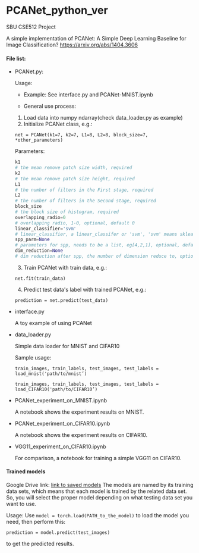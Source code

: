 # PCANet_python_ver
SBU CSE512 Project

A simple implementation of PCANet: A Simple Deep Learning Baseline for Image Classification?
https://arxiv.org/abs/1404.3606

#### File list:

-   PCANet.py:

    Usage:

    -   Example: See interface.py and PCANet-MNIST.ipynb

    -   General use process:

    1. Load data into numpy ndarray(check data_loader.py as example)
    2. Initialize PCANet class, e.g.:

    `net = PCANet(k1=7, k2=7, L1=8, L2=8, block_size=7, *other_parameters)`

    Parameters:
    ```python
    k1
    # the mean remove patch size width, required
    k2
    # the mean remove patch size height, required
    L1
    # the number of filters in the First stage, required
    L2
    # the number of filters in the Second stage, required
    block_size
    # the block size of histogram, required
    overlapping_radio=0 
    # overlapping radio, 1-0, optional, default 0
    linear_classifier='svm' 
    # linear_classifier, a linear_classifer or 'svm', 'svm' means sklearn.svm.SVC(), optional, default 'svm'
    spp_parm=None
    # parameters for spp, needs to be a list, eg[4,2,1], optional, default none
    dim_reduction=None
    # dim reduction after spp, the number of dimension reduce to, optional, default none
    ```

    3.  Train PCANet with train data, e.g.:

    `net.fit(train_data)`

    4.  Predict test data's label with trained PCANet, e.g.:

    `prediction = net.predict(test_data)`

-   interface.py

    A toy example of using PCANet

-   data_loader.py

    Simple data loader for MNIST and CIFAR10

    Sample usage:

    `train_images, train_labels, test_images, test_labels = load_mnist('path/to/mnist’)`

    `train_images, train_labels, test_images, test_labels = load_CIFAR10('path/to/CIFAR10’)`
    
-   PCANet_experiment_on_MNIST.ipynb

    A notebook shows the experiment results on MNIST.

-   PCANet_experiment_on_CIFAR10.ipynb

    A notebook shows the experiment results on CIFAR10.

-   VGG11_experiment_on_CIFAR10.ipynb

    For comparison, a notebook for training a simple VGG11 on CIFAR10.



#### Trained models

Google Drive link: [link to saved models](https://drive.google.com/open?id=1eiJ-Y1IsXHqPg32K8DfYvPIl7Dc5ZRmS)
                    The models are named by its training data sets, which means that each model is trained by the related data set. So, you will select the proper model depending on what testing data set you want to use.

Usage: Use `model = torch.load(PATH_to_the_model)` to load the model you need, then perform this:

```python、
prediction = model.predict(test_images)
```
to get the predicted results.

